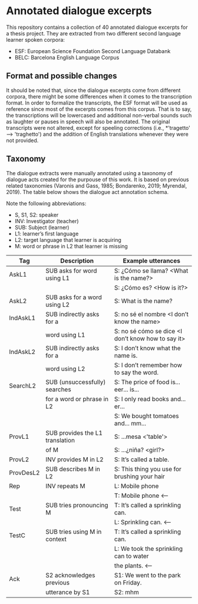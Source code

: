 # Annotated dialogue excerpts
This repository contains a collection of 40 annotated dialogue excerpts for a thesis project. They are extracted from two different second language learner spoken corpora: 

- ESF: European Science Foundation Second Language Databank
- BELC: Barcelona English Language Corpus

## Format and possible changes
It should be noted that, since the dialogue excerpts come from different corpora, there might be some differences when it comes to the transcription format. In order to formalize the transcripts, the ESF format will be used as reference since most of the excerpts comes from this corpus. That is to say, the transcriptions will be lowercased and additional non-verbal sounds such as laughter or pauses in speech will also be annotated. The original transcripts were not altered, except for speeling corrections (i.e., *'tragetto' --> 'traghetto') and the addition of English translations whenever they were not provided. 

## Taxonomy
The dialogue extracts were manually annotated using a taxonomy of dialogue acts created for the purpouse of this work. It is based on previous related taxonomies (Varonis and Gass, 1985; Bondarenko, 2019; Myrendal, 2019). The table below shows the dialogue act annotation schema.

Note the following abbreviations:
- S, S1, S2: speaker
- INV: Investigator (teacher)
- SUB: Subject (learner)
- L1: learner’s first language
- L2: target language that learner is acquiring
- M: word or phrase in L2 that learner is missing

| Tag       | Description                      | Example utterances                                 |
|-----------|----------------------------------|----------------------------------------------------|
| AskL1     | SUB asks for word using L1       | S: ¿Cómo se llama? <What is the name?>             |
|           |                                  | S: ¿Cómo es? <How is it?>                          |
| AskL2     | SUB asks for a word  using L2    | S: What is the name?                               |
| IndAskL1  | SUB indirectly asks for a        | S: no sé el nombre <I don’t know the name>         |
|           | word using L1                    | S: no sé cómo se dice <I don’t know how to say it> |
| IndAskL2  | SUB indirectly asks for a        | S: I don’t know what the name is.                  |  
|           | word using L2                    | S: I don’t remember how to say the word.           |
| SearchL2  | SUB (unsuccessfully) searches    | S: The price of food is... eer... is...            |
|           | for a word or phrase in L2       | S: I only read books and... er...                  |
|           |                                  | S: We bought tomatoes and... mm...                 |
| ProvL1    | SUB provides the L1 translation  | S: ...mesa <'table'>                               |
|           | of M                             | S: ...¿niña? <girl?>                               |
| ProvL2    | INV provides M in L2             | S: It’s called a table.                            |
| ProvDesL2 | SUB describes M in L2            | S: This thing you use for brushing your hair       |
| Rep       | INV  repeats M                   | L: Mobile phone                                    |
|           |                                  | T: Mobile phone <--                                |
| Test      | SUB tries pronouncing M          | T: It’s called a sprinkling can.                   |
|           |                                  | L: Sprinkling can. <--                             |
| TestC     | SUB tries using M in context     | T: It’s called a sprinkling can.                   |
|           |                                  | L: We took the sprinkling can to water             |
|           |                                  |    the plants. <--                                 |
| Ack       | S2 acknowledges previous         | S1: We went to the park on Friday.                 |
|           | utterance by S1                  | S2: mhm                                            |
